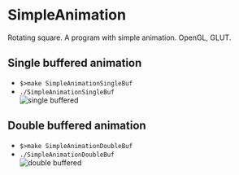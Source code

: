 # SimpleAnimation

Rotating square.
A program with simple animation. OpenGL, GLUT.

## Single buffered animation

- `$>make SimpleAnimationSingleBuf`
- `./SimpleAnimationSingleBuf` \
  ![single buffered](https://github.com/Vojan-Najov/SimpleAnimation/blob/main/misc/single_buffered_animation.gif)

## Double buffered animation

- `$>make SimpleAnimationDoubleBuf`
- `./SimpleAnimationDoubleBuf` \
  ![double buffered](https://github.com/Vojan-Najov/SimpleAnimation/blob/main/misc/double_buffered_animation.gif)

